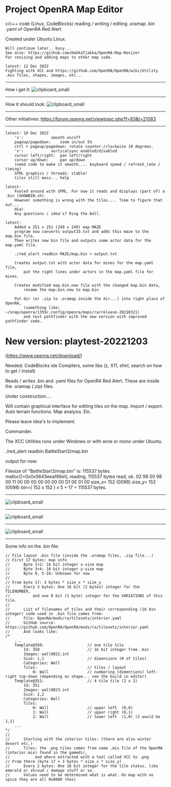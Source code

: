 # Project OpenRA Map Editor
 c/c++ code (Linux, CodeBlocks) reading / writing / editing .oramap .bin .yaml of OpenRA Red Alert

Created under Ubuntu Linux.
```
Will continue later.. busy...
See also: https://github.com/HakkaTjakka/OpenRA-Map-Resizer
For resizing and adding maps to other map code.
```

```
latest: 12 Dec 2022
Fighting with XCC and https://github.com/OpenRA/OpenRA/wiki/Utility
.mix files, shapes, images, etc...
```

***
How i get it:
![clipboard_small](https://github.com/HakkaTjakka/Project-OpenRA-Map-Editor/blob/main/my_production.png)
***
How it should look:
![clipboard_small](https://github.com/HakkaTjakka/Project-OpenRA-Map-Editor/blob/main/how_it_should_be.png)
***
Other initiatives: https://forum.openra.net/viewtopic.php?f=83&t=21083
***

```
latest: 10 Dec 2022
	's': 			smooth on/off
	pageup/pagedown: 	zoom in/out 5%
	ctrl + pageup/pagedown:	rotate counter-/clockwise 10 degrees.
	'v':			verticalsync enabled/disabled
	cursor left/right:	pan left/right
	cursor up/down:		pan up/down
	(need code to make it smooth.... keyboard speed / refresh_rate / timing) 
	SFML graphics / threads: stable!
	tiles still mess... help
	
latest:
	Fooled around with SFML. For now it reads and displays (part of) a .bin (SHOWBIN.sh)
	However something is wrong with the tiles.... Time to figure that out...
	Hia!
	Any questions / idea's? Ring the bell.

latest:
	Added a 251 x 251 (249 x 249) map MAZE
	program now converts output33.txt and adds this maze to the map.bin file.
	Then writes new bin file and outputs some actor data for the map.yaml file.
	
	./red_alert readbin MAZE/map.bin > output.txt 
	
	Creates output.txt with actor data for mines for the map.yaml file,
		put the right lines under actors in the map.yaml file for mines.

	Creates modified map.bin.new file with the changed map.bin data,
		rename the map.bin.new to map.bin

	Put dir (or .zip to .oramap inside the dir...) into right place of OpenRA,
		(something like: ~/snap/openra/1359/.config/openra/maps/ra/release-20210321)
		and test pathfinder with the new version with improved pathfinder code.

```
# New version: playtest-20221203
(https://www.openra.net/download/)





Needed:
CodeBlocks ide
Compilers, some libs (z, X11, sfml, search on how to get / install)

Reads / writes .bin and .yaml files for OpenRA Red Alert.
These are inside the .oramap (.zip) files.

Under construction....

Will contain graphical interface for editing tiles on the map.
Import / export.
Auto terrain functions. 
Map analysis. 
Etc.

Please leave idea's to implement.

Commander.

The XCC Utilities runs under Windows or with wine or mono under Ubuntu.

./red_alert readbin BattleStart3/map.bin

output for now:

Filesize of "BattleStart3/map.bin" is: 115537 bytes. malloc()=0x0x5643eeaf66e0, reading, 115537 bytes read, ok.
02 98 00 98 00 11 00 00 00 00 00 00 00 D1 0E 01 00
size_x= 152 (0098)
size_y= 152 (0098)
bin=( 152 x 152 ) x 5 + 17 = 115537 bytes.

***
![clipboard_small](https://github.com/HakkaTjakka/Project-OpenRA-Map-Editor/blob/main/RAEDITOR/Untitled.png)
***
![clipboard_small](https://github.com/HakkaTjakka/Project-OpenRA-Map-Editor/blob/main/input.png)
***
![clipboard_small](https://github.com/HakkaTjakka/Project-OpenRA-Map-Editor/blob/main/output.png)
***

Some info on the .bin file:
```
// File layout .bin file (inside the .oramap files, .zip file...)
// First 17 bytes: map info
//      Byte 1+2: 16 bit integer x-size map
//      Byte 3+4: 16 bit integer y-size map
//      Byte 0, 5-16: Unknown for now
//
// From byte 17: 3 bytes * size_x * size_y
//      Every 3 bytes: One 16 bit (2 bytes) integer for the TILENUMBER,
//          and one 8 bit (1 byte) integer for the VARIATIONS of this tile.
//
//      List of filenames of tiles and their corresponding (16 bin integer) code used in .bin file comes from:
//      File: OpenRA/mods/ra/tilesets/interior.yaml
//      GitHub source: https://github.com/OpenRA/OpenRA/mods/ra/tilesets/interior.yaml
//      And looks like:
/*
    ...
	Template@350:                   // one tile tile
		Id: 350                     // 16 bit integer from .bin
		Images: wall0022.int
		Size: 1,1                   // dimensions (# of tiles)
		Categories: Wall
		Tiles:                      // tiles / layout
			0: Wall                 // numbering (dimentions) left-right top-down (depending on shape... see the build in editor)
	Template@351:                   // 4 tile tile (2 x 2)
		Id: 351
		Images: wall0023.int
		Size: 2,2
		Categories: Wall
		Tiles:
			0: Wall                 // upper left  (0,0)
			1: Wall                 // upper right (0,1)
			2: Wall                 // lower left  (1,0) (3 would be 1,1)
    ...
*/
//
//      Starting with the interior tiles: (there are also winter desert etc.)
//      Tiles: the .png tiles comes from some .mix file of the OpenRA (interior.mix) found in the gamedir,
//           and where extracted with a tool called XCC to .png
// From there (byte 17 + 3 bytes * size_x * size_y)
//      Every 2 bytes: One 16 bit integer for the tile status, like emerald or shroud / damage stuff or so.
//      Values need to be determined what is what. On map with no spice they are all 0x0000 (hex)
```
